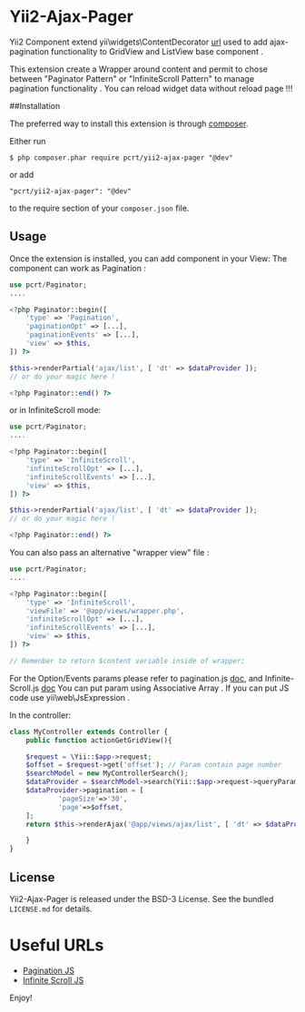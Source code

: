 Yii2-Ajax-Pager
========

Yii2 Component extend yii\widgets\ContentDecorator [url](https://www.yiiframework.com/doc/api/2.0/yii-widgets-contentdecorator) used to add ajax-pagination functionality to GridView and ListView base component .

This extension create a Wrapper around content and permit to chose between "Paginator Pattern" or "InfiniteScroll Pattern" to manage pagination functionality . You can reload widget data without reload page !!!

##Installation

The preferred way to install this extension is through [composer](http://getcomposer.org/download/).

Either run

```
$ php composer.phar require pcrt/yii2-ajax-pager "@dev"
```

or add

```
"pcrt/yii2-ajax-pager": "@dev"
```

to the require section of your `composer.json` file.

## Usage

Once the extension is installed, you can add component in your View:
The component can work as Pagination :
```php
use pcrt/Paginator;
....

<?php Paginator::begin([
    'type' => 'Pagination',
    'paginationOpt' => [...],
    'paginationEvents' => [...],
    'view' => $this,
]) ?>

$this->renderPartial('ajax/list', [ 'dt' => $dataProvider ]);
// or do your magic here !

<?php Paginator::end() ?>
```

or in InfiniteScroll mode:

```php
use pcrt/Paginator;
....

<?php Paginator::begin([
    'type' => 'InfiniteScroll',
    'infiniteScrollOpt' => [...],
    'infiniteScrollEvents' => [...],
    'view' => $this,
]) ?>

$this->renderPartial('ajax/list', [ 'dt' => $dataProvider ]);
// or do your magic here !

<?php Paginator::end() ?>
```

You can also pass an alternative "wrapper view" file :

```php
use pcrt/Paginator;
....

<?php Paginator::begin([
    'type' => 'InfiniteScroll',
    'viewFile' => '@app/views/wrapper.php',
    'infiniteScrollOpt' => [...],
    'infiniteScrollEvents' => [...],
    'view' => $this,
]) ?>

// Remenber to return $content variable inside of wrapper;
```
For the Option/Events params please refer to pagination.js [doc](http://pagination.js.org/), and Infinite-Scroll.js [doc](https://infinite-scroll.com/)
You can put param using Associative Array . If you can put JS code use yii\web\JsExpression .


In the controller:

```php
class MyController extends Controller {
	public function actionGetGridView(){

    $request = \Yii::$app->request;
    $offset = $request->get('offset'); // Param contain page number
    $searchModel = new MyControllerSearch();
    $dataProvider = $searchModel->search(Yii::$app->request->queryParams);
    $dataProvider->pagination = [
            'pageSize'=>'30',
            'page'=>$offset,
    ];
    return $this->renderAjax('@app/views/ajax/list', [ 'dt' => $dataProvider ]);

	}
}
```

## License

Yii2-Ajax-Pager is released under the BSD-3 License. See the bundled `LICENSE.md` for details.


# Useful URLs

* [Pagination JS](http://pagination.js.org/)
* [Infinite Scroll JS](https://infinite-scroll.com/)

Enjoy!
